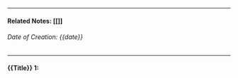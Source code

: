 __________________________________________________________________________
#### **Related Notes:** [[]]
###### *Date of Creation: {{date}}*
__________________________________________________________________________
#### {{Title}} 1:



